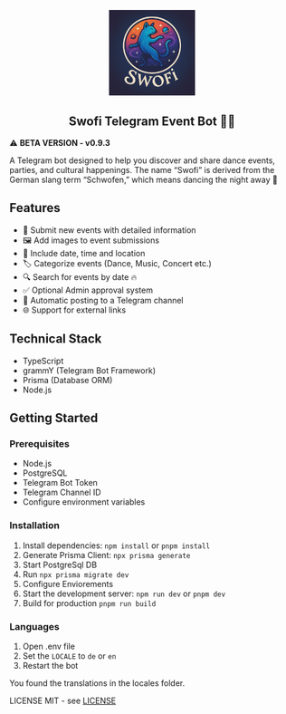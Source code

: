<p align="center">
  <picture>
    <img src="./swofi.png" alt="Swofi Logo" width="30%">
  </picture>
  <h2 align="center">
    Swofi Telegram Event Bot 🕺💃
  </h2>
</p>

⚠️ **BETA VERSION - v0.9.3**

A Telegram bot designed to help you discover and share dance events, parties, and cultural happenings. The name “Swofi” is derived from the German slang term “Schwofen,” which means dancing the night away 🤣

## Features

- 📝 Submit new events with detailed information
- 🖼️ Add images to event submissions
- 📅 Include date, time and location
- 🏷️ Categorize events (Dance, Music, Concert etc.)
- 🔍 Search for events by date 🔥
- ✅ Optional Admin approval system
- 📢 Automatic posting to a Telegram channel
- 🌐 Support for external links

## Technical Stack

- TypeScript
- grammY (Telegram Bot Framework)
- Prisma (Database ORM)
- Node.js

## Getting Started

### Prerequisites

- Node.js
- PostgreSQL
- Telegram Bot Token
- Telegram Channel ID
- Configure environment variables

### Installation

1. Install dependencies: `npm install` or `pnpm install`
2. Generate Prisma Client: `npx prisma generate`
3. Start PostgreSql DB
4. Run `npx prisma migrate dev`
5. Configure Enviorements
6. Start the development server: `npm run dev` or `pnpm dev`
7. Build for production `pnpm run build`

### Languages

1. Open .env file
2. Set the `LOCALE` to `de` or `en`
3. Restart the bot

You found the translations in the locales folder.

LICENSE MIT - see [LICENSE](LICENSE)
